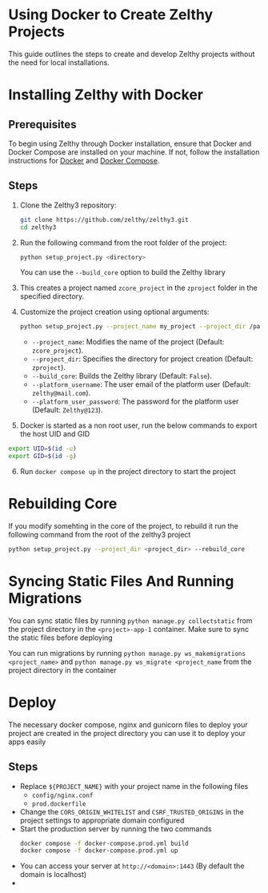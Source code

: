 # Using Docker to Create Zelthy Projects

This guide outlines the steps to create and develop Zelthy projects without the need for local installations.

# Installing Zelthy with Docker

## Prerequisites

To begin using Zelthy through Docker installation, ensure that Docker and Docker Compose are installed on your machine. If not, follow the installation instructions for [Docker](https://docs.docker.com/get-docker/) and [Docker Compose](https://docs.docker.com/compose/install/).

## Steps

1. Clone the Zelthy3 repository:

   ```bash
   git clone https://github.com/zelthy/zelthy3.git
   cd zelthy3
   ```

2. Run the following command from the root folder of the project:

   ```bash
   python setup_project.py <directory>
   ```

   You can use the `--build_core` option to build the Zelthy library

3. This creates a project named `zcore_project` in the `zproject` folder in the specified directory.

4. Customize the project creation using optional arguments:

   ```bash
   python setup_project.py --project_name my_project --project_dir /path/to/my_project --build_core --platform_username user@example.com --platform_user_password secret --skip_build_project
   ```

   - `--project_name`: Modifies the name of the project (Default: `zcore_project`).
   - `--project_dir`: Specifies the directory for project creation (Default: `zproject`).
   - `--build_core`: Builds the Zelthy library (Default: `False`).
   - `--platform_username`: The user email of the platform user (Default: `zelthy@mail.com`).
   - `--platform_user_password`: The password for the platform user (Default: `Zelthy@123`).

5. Docker is started as a non root user, run the below commands to export the host UID and GID

```bash
export UID=$(id -u)
export GID=$(id -g)
```

6. Run `docker compose up` in the project directory to start the project

# Rebuilding Core

If you modify somehting in the core of the project, to rebuild it run the following command from the root of the zelthy3 project

```bash
python setup_project.py --project_dir <project_dir> --rebuild_core
```

# Syncing Static Files And Running Migrations

You can sync static files by running `python manage.py collectstatic` from the project directory in the `<project>-app-1` container. Make sure to sync the static files before deploying

You can run migrations by running `python manage.py ws_makemigrations <project_name>` and `python manage.py ws_migrate <project_name` from the project directory in the container

# Deploy

The necessary docker compose, nginx and gunicorn files to deploy your project are created in the project directory you can use it to deploy your apps easily

## Steps

- Replace `${PROJECT_NAME}` with your project name in the following files
  - `config/nginx.conf`
  - `prod.dockerfile`
- Change the `CORS_ORIGIN_WHITELIST` and `CSRF_TRUSTED_ORIGINS` in the project settings to appropriate domain configured
- Start the production server by running the two commands
  ```bash
  docker compose -f docker-compose.prod.yml build
  docker compose -f docker-compose.prod.yml up
  ```
- You can access your server at `http://<domain>:1443` (By default the domain is localhost)
-

